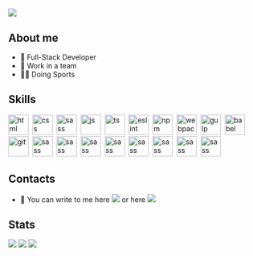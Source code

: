 # [![](https://readme-typing-svg.demolab.com?font=Fira+Code&weight=800&size=40&duration=2000&pause=800&color=009B77&repeat=false&width=800&height=80&lines=Hello+%2C+I'm+Konstantin+Pimenov🍀)](https://git.io/typing-svg)

## About me

- 🦾 Full-Stack Developer
- 👥 Work in a team
- 🚴‍♂️ Doing Sports

## Skills

<img src="https://cdn.jsdelivr.net/gh/devicons/devicon/icons/html5/html5-plain-wordmark.svg" width="40" height="40" title="html">&nbsp;
<img src="https://cdn.jsdelivr.net/gh/devicons/devicon/icons/css3/css3-plain-wordmark.svg" width="40" height="40" title="css">&nbsp;
<img src="https://cdn.jsdelivr.net/gh/devicons/devicon/icons/sass/sass-original.svg" width="40" height="40" title="sass">&nbsp;
<img src="https://cdn.jsdelivr.net/gh/devicons/devicon/icons/javascript/javascript-original.svg" width="40" height="40" title="js">&nbsp;
<img src="https://cdn.jsdelivr.net/gh/devicons/devicon/icons/typescript/typescript-original.svg" width="40" height="40" title="ts">&nbsp;
<img src="https://cdn.jsdelivr.net/gh/devicons/devicon/icons/eslint/eslint-original.svg" width="40" height="40" title="eslint">&nbsp;
<img src="https://cdn.jsdelivr.net/gh/devicons/devicon/icons/npm/npm-original-wordmark.svg" width="40" height="40" title="npm">&nbsp;
<img src="https://cdn.jsdelivr.net/gh/devicons/devicon/icons/webpack/webpack-original.svg" width="40" height="40" title="webpack">&nbsp;
<img src="https://cdn.jsdelivr.net/gh/devicons/devicon/icons/gulp/gulp-plain.svg" width="40" height="40" title="gulp">&nbsp;
<img src="https://cdn.jsdelivr.net/gh/devicons/devicon/icons/babel/babel-original.svg" width="40" height="40" title="babel">&nbsp;
<img src="https://cdn.jsdelivr.net/gh/devicons/devicon/icons/git/git-original.svg" width="40" height="40" title="git">&nbsp;
<img src="https://cdn.jsdelivr.net/gh/devicons/devicon/icons/sass/sass-original.svg" width="40" height="40" title="sass">&nbsp;
<img src="https://cdn.jsdelivr.net/gh/devicons/devicon/icons/python/python-original.svg" width="40" height="40" title="sass">&nbsp;
<img src="https://cdn.jsdelivr.net/gh/devicons/devicon/icons/nodejs/nodejs-original.svg" width="40" height="40" title="sass">&nbsp;
<img src="https://cdn.jsdelivr.net/gh/devicons/devicon/icons/vuejs/vuejs-original.svg" width="40" height="40" title="sass">&nbsp;
<img src="https://cdn.jsdelivr.net/gh/devicons/devicon/icons/react/react-original.svg" width="40" height="40" title="sass">&nbsp;
<img src="https://cdn.jsdelivr.net/gh/devicons/devicon/icons/docker/docker-original.svg" width="40" height="40" title="sass">&nbsp;
<img src="https://cdn.jsdelivr.net/gh/devicons/devicon/icons/php/php-original.svg" width="40" height="40" title="sass">&nbsp;
<img src="https://cdn.jsdelivr.net/gh/devicons/devicon/icons/mysql/mysql-original.svg" width="40" height="40" title="sass">&nbsp;

## Contacts

- 📱 You can write to me here [![](https://img.shields.io/badge/ph0tosynthes1s-blue?style=flat&logo=Telegram&logoColor=white)](https://t.me/ph0tosynthes1s) or here [![](https://img.shields.io/badge/ph0tosynthes1s-red?style=flat&logo=Gmail&logoColor=white)](mailto:kostalexo31@gmail.com)

## Stats

![](http://github-profile-summary-cards.vercel.app/api/cards/profile-details?username=ph0tosynthes1s&theme=nightowl)
![](http://github-profile-summary-cards.vercel.app/api/cards/repos-per-language?username=ph0tosynthes1s&theme=nightowl)
![](http://github-profile-summary-cards.vercel.app/api/cards/stats?username=ph0tosynthes1s&theme=nightowl)


